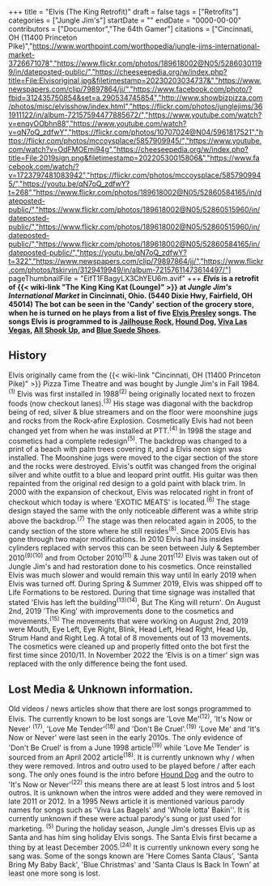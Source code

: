 +++
title = "Elvis (The King Retrofit)"
draft = false
tags = ["Retrofits"]
categories = ["Jungle Jim's"]
startDate = ""
endDate = "0000-00-00"
contributors = ["Documentor","The 64th Gamer"]
citations = ["Cincinnati, OH (11400 Princeton Pike)","https://www.worthpoint.com/worthopedia/jungle-jims-international-market-3726671078","https://www.flickr.com/photos/189618002@N05/52860301199/in/dateposted-public/","https://cheeseepedia.org/w/index.php?title=File:Elvisoriginal.jpg&filetimestamp=20230203034737&","https://www.newspapers.com/clip/79897864/jj/","https://www.facebook.com/photo/?fbid=312435750854&set=a.290534745854","http://www.showbizpizza.com/photos/misc/elvisshow/index.html","https://flickr.com/photos/junglejims/361911122/in/album-72157594477885672/","https://www.youtube.com/watch?v=enqyOObhn88","https://www.youtube.com/watch?v=qN7oQ_zdfwY","https://flickr.com/photos/10707024@N04/5961817521","https://flickr.com/photos/mccoysplace/5857909945/","https://www.youtube.com/watch?v=OdFMOEmi94g","https://cheeseepedia.org/w/index.php?title=File:2019sign.png&filetimestamp=20220530015806&","https://www.facebook.com/watch/?v=1723797481083942","https://flickr.com/photos/mccoysplace/5857909945/","https://youtu.be/qN7oQ_zdfwY?t=268","https://www.flickr.com/photos/189618002@N05/52860584165/in/dateposted-public/","https://www.flickr.com/photos/189618002@N05/52860515960/in/dateposted-public/","https://www.flickr.com/photos/189618002@N05/52860515960/in/dateposted-public/","https://www.flickr.com/photos/189618002@N05/52860584165/in/dateposted-public/","https://youtu.be/qN7oQ_zdfwY?t=322","https://www.newspapers.com/clip/79897864/jj/","https://www.flickr.com/photos/tskirvin/3129419949/in/album-72157611473614497/"]
pageThumbnailFile = "EifT1FBagyLX3ChYEU6m.avif"
+++
***Elvis* is a retrofit of {{< wiki-link "The King King Kat (Lounge)" >}} at *Jungle Jim's International Market* in Cincinnati, Ohio. (5440 Dixie Hwy, Fairfield, OH 45014)
The bot can be seen in the 'Candy' section of the grocery store, when he is turned on he plays from a list of five [Elvis Presley](https://en.wikipedia.org/wiki/Elvis_Presley) songs. The songs Elvis is programmed to is [Jailhouse Rock](https://en.wikipedia.org/wiki/Jailhouse_Rock_(song)), [Hound Dog](https://en.wikipedia.org/wiki/Hound_Dog_(song)), [Viva Las Vegas](https://en.wikipedia.org/wiki/Viva_Las_Vegas_(song)), [All Shook Up](https://en.wikipedia.org/wiki/All_Shook_Up), and [Blue Suede Shoes](https://en.wikipedia.org/wiki/Blue_Suede_Shoes).**

## History

Elvis originally came from the {{< wiki-link "Cincinnati, OH (11400 Princeton Pike)" >}} Pizza Time Theatre and was bought by Jungle Jim's in Fall 1984.<sup>(1)</sup> Elvis was first installed in 1988<sup>(2)</sup> being originally located next to frozen foods (now checkout lanes).<sup>(3)</sup> His stage was diagonal with the backdrop being of red, silver & blue streamers and on the floor were moonshine jugs and rocks from the Rock-afire Explosion. Cosmetically Elvis had not been changed yet from when he was installed at PTT.<sup>(4)</sup>
In 1998 the stage and cosmetics had a complete redesign<sup>(5)</sup>. The backdrop was changed to a print of a beach with palm trees covering it, and a Elvis neon sign was installed. The Moonshine jugs were moved to the cigar section of the store and the rocks were destroyed. Elvis's outfit was changed from the original silver and white outfit to a blue and leopard print outfit. His guitar was then repainted from the original red design to a gold paint with black trim.
In 2000 with the expansion of checkout, Elvis was relocated right in front of checkout which today is where 'EXOTIC MEATS' is located.<sup>(6)</sup> The stage design stayed the same with the only noticeable different was a white strip above the backdrop.<sup>(7)</sup> The stage was then relocated again in 2005, to the candy section of the store where he still resides<sup>(8)</sup>. Since 2005 Elvis has gone through two major modifications. In 2010 Elvis had his insides cylinders replaced with servos this can be seen between July & September 2010<sup>(9)(10)</sup> and from October 2010<sup>(11)</sup> & June 2011<sup>(12)</sup> Elvis was taken out of Jungle Jim's and had restoration done to his cosmetics. Once reinstalled Elvis was much slower and would remain this way until In early 2019 when Elvis was turned off.
During Spring & Summer 2019, Elvis was shipped off to Life Formations to be restored. During that time signage was installed that stated 'Elvis has left the building<sup>(13)(14)</sup>, But The King will return'. On August 2nd, 2019 'The King' with improvements done to the cosmetics and movements.<sup>(15)</sup> The movements that were working on August 2nd, 2019 were Mouth, Eye Left, Eye Right, Blink, Head Left, Head Right, Head Up, Strum Hand and Right Leg. A total of 8 movements out of 13 movements. The cosmetics were cleaned up and properly fitted onto the bot first the first time since 2010/11.
In November 2022 the 'Elvis is on a timer' sign was replaced with the only difference being the font used.

## Lost Media & Unknown information.

Old videos / news articles show that there are lost songs programmed to Elvis. The currently known to be lost songs are 'Love Me'<sup>(12)</sup>, 'It's Now or Never' <sup>(17)</sup>, 'Love Me Tender'<sup>(18)</sup> and 'Don't Be Cruel'.<sup>(19)</sup> 'Love Me' and 'It's Now or Never' were last seen in the early 2010s. The only evidence of 'Don't Be Cruel' is from a June 1998 article<sup>(19)</sup> while 'Love Me Tender' is sourced from an April 2002 article<sup>(18)</sup>. It is currently unknown why / when they were removed.
Intros and outro used to be played before / after each song. The only ones found is the intro before [Hound Dog](https://en.wikipedia.org/wiki/Hound_Dog_(song)) and the outro to 'It's Now or Never'<sup>(22)</sup> this means there are at least 5 lost intros and 5 lost outros. It is unknown when the intros were added and they were removed in late 2011 or 2012.
In a 1995 News article it is mentioned various parody names for songs such as 'Viva Las Bagels' and 'Whole lotta' Bakin''. It is currently unknown if these were actual parody's sung or just used for marketing. <sup>(5)</sup>
During the holiday season, Jungle Jim's dresses Elvis up as Santa and has him sing holiday Elvis songs. The Santa Elvis first became a thing by at least December 2005.<sup>(24)</sup> It is currently unknown every song he sang was. Some of the songs known are 'Here Comes Santa Claus', 'Santa Bring My Baby Back', 'Blue Christmas' and 'Santa Claus Is Back In Town' at least one more song is lost.
